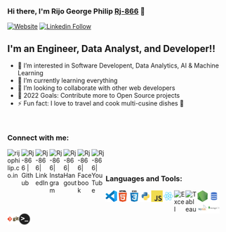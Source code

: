 <!--- 👋 Hi, I’m Rijo george Philip
- 👀 I’m interested in Software Developent, Data Analytics, AI & Machine Learning
- 🌱 I’m currently learning Data Analytics
- 💞️ I’m looking to collaborate on Data Analytics project
- 📫 How to reach me ..Email me: rijophilip866@gmail.com-->

<!---
Rj-866/Rj-866 is a ✨ special ✨ repository because its `README.md` (this file) appears on your GitHub profile.
You can click the Preview link to take a look at your changes.
--->
### Hi there, I'm Rijo George Philip [Rj-866][github] 👋

[![Website](https://img.shields.io/badge/VISIT-Portfolio-green?style=for-the-badge&logo=appveyor)](https://rijophilip.co.in)
[![Linkedin Follow](https://img.shields.io/badge/FOLLOW-%40Linkedin-blue?style=for-the-badge&logo=linkedin)](https://www.linkedin.com/in/rijo-george-philip-a715a11a5)

              
## I'm an Engineer, Data Analyst, and Developer!!

- 🔭 I’m interested in Software Developent, Data Analytics, AI & Machine Learning
- 🌱 I’m currently learning everything 
- 👯 I’m looking to collaborate with other web developers
- 🥅 2022 Goals: Contribute more to Open Source projects
- ⚡ Fun fact: I love to travel and cook multi-cusine dishes 🤣
<br />

### Connect with me:

[<img align="left" alt="rijophilip.co.in" width="32px" src="https://img.icons8.com/color/48/000000/internet--v2.png" />][website]
[<img align="left" alt="Rj-866 | Github" width="32px" src="https://img.icons8.com/color/48/000000/github--v1.png" />][github]
[<img align="left" alt="Rj-866| LinkedIn" width="32px" src="https://img.icons8.com/color/48/000000/linkedin-circled--v1.png" />][linkedin]
[<img align="left" alt="Rj-866| Instagram" width="32px" src="https://img.icons8.com/color/48/000000/instagram-new--v1.png" />][instagram]
[<img align="left" alt="Rj-866| Hangout" width="32px" src="https://img.icons8.com/color/48/000000/google-logo.png" />][hangout]
[<img align="left" alt="Rj-866| Facebook" width="32px" src="https://img.icons8.com/color/48/000000/facebook-circled.png" />][facebook]
[<img align="left" alt="Rj-866| YouTube" width="32px"  src="https://img.icons8.com/color/48/000000/youtube-music.png" />][youtube]

<br />
<br />

### Languages and Tools:

<img align="left" alt="Visual Studio Code" width="26px" src="https://raw.githubusercontent.com/github/explore/80688e429a7d4ef2fca1e82350fe8e3517d3494d/topics/visual-studio-code/visual-studio-code.png" />
<img align="left" alt="HTML5" width="26px" src="https://raw.githubusercontent.com/github/explore/80688e429a7d4ef2fca1e82350fe8e3517d3494d/topics/html/html.png" />
<img align="left" alt="CSS3" width="26px" src="https://raw.githubusercontent.com/github/explore/80688e429a7d4ef2fca1e82350fe8e3517d3494d/topics/css/css.png" />
<img align="left" alt="Python" width="26px" src="https://raw.githubusercontent.com/github/explore/80688e429a7d4ef2fca1e82350fe8e3517d3494d/topics/python/python.png" />
<img align="left" alt="JavaScript" width="26px" src="https://raw.githubusercontent.com/github/explore/80688e429a7d4ef2fca1e82350fe8e3517d3494d/topics/javascript/javascript.png" />
<img align="left" alt="React" width="26px" src="https://raw.githubusercontent.com/github/explore/80688e429a7d4ef2fca1e82350fe8e3517d3494d/topics/react/react.png" />
<img align="left" alt="Excel" width="26px" src="https://img.icons8.com/color/48/000000/ms-excel.png" />
<img align="left" alt="Tableau" width="26px" src="https://img.icons8.com/color/48/000000/tableau-software.png"/>
<img align="left" alt="Node.js" width="26px" src="https://raw.githubusercontent.com/github/explore/80688e429a7d4ef2fca1e82350fe8e3517d3494d/topics/nodejs/nodejs.png" />
<img align="left" alt="SQL" width="26px" src="https://raw.githubusercontent.com/github/explore/80688e429a7d4ef2fca1e82350fe8e3517d3494d/topics/sql/sql.png" />
<img align="left" alt="MySQL" width="26px" src="https://raw.githubusercontent.com/github/explore/80688e429a7d4ef2fca1e82350fe8e3517d3494d/topics/mysql/mysql.png" />
<img align="left" alt="MongoDB" width="26px" src="https://raw.githubusercontent.com/github/explore/80688e429a7d4ef2fca1e82350fe8e3517d3494d/topics/mongodb/mongodb.png" />
<img align="left" alt="Git" width="26px" src="https://raw.githubusercontent.com/github/explore/80688e429a7d4ef2fca1e82350fe8e3517d3494d/topics/git/git.png" />
<img align="left" alt="Terminal" width="26px" src="https://raw.githubusercontent.com/github/explore/80688e429a7d4ef2fca1e82350fe8e3517d3494d/topics/terminal/terminal.png" />

<br />





[website]: https://rijophilip.co.in
[course]: http://coursera.org
<!--[twitter]: https://twitter.com/-->
[youtube]: https://www.youtube.com/channel/UCVKIBJgKLPk_-XBo3h567_Q
[instagram]: https://www.instagram.com/rijo.gp.86
[linkedin]: https://www.linkedin.com/in/rijo-george-philip-a715a11a5
[github]: https://github.com/Rj-866
[facebook]: https://www.facebook.com/www.rijophilip
[hangout]: https://hangouts.google.com/
  

